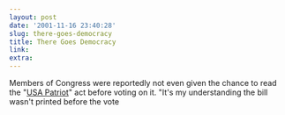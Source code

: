 ```yaml
---
layout: post
date: '2001-11-16 23:40:28'
slug: there-goes-democracy
title: There Goes Democracy
link: 
extra: 
---
```


Members of Congress were reportedly not even given the chance to read the "[USA Patriot](http://insightmag.com/main.cfm?include=detail&amp;storyid=143236)" act before voting on it. 
"It's my understanding the bill wasn't printed before the vote 